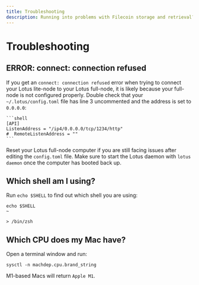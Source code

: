 ```yaml
---
title: Troubleshooting
description: Running into problems with Filecoin storage and retrieval? Check out these troubleshooting steps.
---
```


# Troubleshooting

## ERROR: connect: connection refused

If you get an `connect: connection refused` error when trying to connect your Lotus lite-node to your Lotus full-node, it is likely because your full-node is not configured properly. Double check that your `~/.lotus/config.toml` file has line 3 uncommented and the address is set to `0.0.0.0`:

    ```shell
    [API]
    ListenAddress = "/ip4/0.0.0.0/tcp/1234/http"
    #  RemoteListenAddress = ""
    ```

Reset your Lotus full-node computer if you are still facing issues after editing the `config.toml` file. Make sure to start the Lotus daemon with `lotus daemon` once the computer has booted back up.

## Which shell am I using?

Run `echo $SHELL` to find out which shell you are using:

```shell
echo $SHELL                                                                                                  ~

> /bin/zsh
```

## Which CPU does my Mac have?

Open a terminal window and run:

```shell
sysctl -n machdep.cpu.brand_string
```

M1-based Macs will return `Apple M1`.
